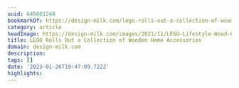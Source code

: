 ```yaml
---
uuid: 645601248
bookmarkOf: https://design-milk.com/lego-rolls-out-a-collection-of-wooden-home-accessories/?utm_source=dlvr.it
category: article
headImage: https://design-milk.com/images/2021/11/LEGO-Lifestyle-Wood-Collection-2021-Featured-Image.jpg
title: LEGO Rolls Out a Collection of Wooden Home Accessories
domain: design-milk.com
description:
tags: []
date: '2023-01-26T19:47:09.722Z'
highlights:
---
```



